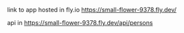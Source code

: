 link to app hosted in fly.io
https://small-flower-9378.fly.dev/

api in 
https://small-flower-9378.fly.dev/api/persons